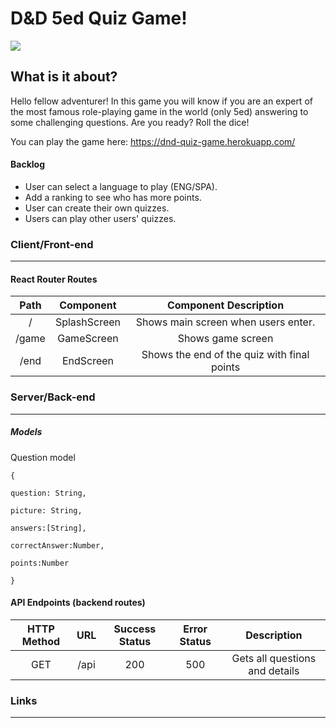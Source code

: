 # D&D 5ed Quiz Game!

![](https://www.tribality.com/wp-content/uploads/2014/10/cover-dnd-e1501645849868.jpg)



## What is it about?

Hello fellow adventurer! In this game you will know if you are an expert of the most famous role-playing game in the world (only 5ed) answering to some challenging questions. Are you ready? Roll the dice!



You can play the game here: https://dnd-quiz-game.herokuapp.com/



#### Backlog

- User can select a language to play (ENG/SPA).
- Add a ranking to see who has more points.
- User can create their own quizzes.
- Users can play other users' quizzes.

### Client/Front-end

------

#### React Router Routes 

| Path  |  Component   |            Component Description            |
| :---: | :----------: | :-----------------------------------------: |
|   /   | SplashScreen |     Shows main screen when users enter.     |
| /game |  GameScreen  |              Shows game screen              |
| /end  |  EndScreen   | Shows the end of the quiz with final points |

### Server/Back-end  

------

##### Models

Question model

`{`

`question: String,`

`picture: String,`

`answers:[String],`

`correctAnswer:Number,`

`points:Number`

`}`

#### API Endpoints (backend routes)

| HTTP Method | URL  | Success Status | Error Status |          Description           |
| :---------: | :--: | :------------: | :----------: | :----------------------------: |
|     GET     | /api |      200       |     500      | Gets all questions and details |

### Links

------

[Back-end]: https://github.com/arimagic-8bit/D-D-Quiz-Game-Server	"Backend"
[Front-end]: https://github.com/arimagic-8bit/D-D-Quiz-Game-Client	"Frontend"

